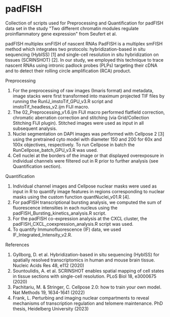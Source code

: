 # padFISH
Collection of scripts used for Preprocessing and Quantification for padFISH data set in the study "Two different chromatin modules regulate proinflammatory gene expression" from Seufert et al.

padFISH multiplex smFISH of nascent RNAs 
PadFISH is a multiplex smFISH method which integrates two protocols: hybridization-based in situ sequencing (HybISS) [1] and single-cell resolution in situ hybridization on tissues (SCRINSHOT) [2]. In our study, we employed this technique to trace nascent RNAs using intronic padlock probes (PLPs) targeting their cDNA and to detect their rolling circle amplification (RCA) product. 

Preprocessing
1.	For the preprocessing of raw images (Imaris format) and metadata, image stacks were first transformed into maximum projected TIF files by running the RunIJ_imstoTif_GPU_v3.R  script and imstoTif_headless_v2.ijm FIJI macro.
2.	The 02_Preprocessing_v1.6.ijm FIJI macro performed flatfield correction, chromatic aberration correction and stitching (via Grid/Collection Stitching FIJI plugin). Stitched images were used as input in all subsequent analysis.
3.	Nuclei segmentation on DAPI images was performed with Cellpose 2 [3] using the pretrained cyto model with diameter 150 and 200 for 60x and 100x objectives, respectively. To run Cellpose in batch the RunCellpose_batch_GPU_v3.R was used.
4.	Cell nuclei at the borders of the image or that displayed overexposure in individual channels were filtered out in R prior to further analysis (see Quantification section). 

Quantification
1.	Individual channel images and Cellpose nuclear masks were used as input in R to quantify image features in regions corresponding to nuclear masks using the custom function quantNuclei_v01.R [4]. 
2.	For padFISH transcriptional bursting analysis, we computed the sum of fluorescence intensities in each nucleus using the padFISH_Bursting_kinetics_analysis.R script. 
3.	For the padFISH co-expression analysis at the CXCL cluster, the padFISH_CXCL_coexpression_analysis.R script was used.
4.	To quantify Immunofluorescence (IF) data, we used IF_Integrated_Intensity_v2.R.

References 
1.	Gyllborg, D. et al. Hybridization-based in situ sequencing (HybISS) for spatially resolved transcriptomics in human and mouse brain tissue. Nucleic Acids Res 48, e112 (2020)
2.	Sountoulidis, A. et al. SCRINSHOT enables spatial mapping of cell states in tissue sections with single-cell resolution. PLoS Biol 18, e3000675 (2020)
3.	Pachitariu, M. & Stringer, C. Cellpose 2.0: how to train your own model. Nat Methods 19, 1634-1641 (2022)
4.	Frank, L. Perturbing and imaging nuclear compartments to reveal mechanisms of transcription regulation and telomere maintenance. PhD thesis, Heidelberg University (2023)
